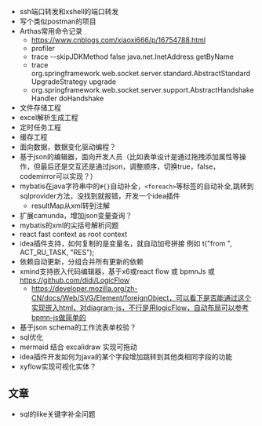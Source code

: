 * ssh端口转发和xshell的端口转发
* 写个类似postman的项目
* Arthas常用命令记录
    * https://www.cnblogs.com/xiaoxi666/p/16754788.html
    * profiler
    * trace  --skipJDKMethod false  java.net.InetAddress getByName
    * trace org.springframework.web.socket.server.standard.AbstractStandardUpgradeStrategy upgrade
    * org.springframework.web.socket.server.support.AbstractHandshakeHandler doHandshake
* 文件存储工程
* excel解析生成工程
* 定时任务工程
* 缓存工程
* 面向数据，数据变化驱动编程？
* 基于json的编辑器，面向开发人员（比如表单设计是通过拖拽添加属性等操作，但最后还是交互还是通过json，调整顺序，切换true，false，codemirror可以实现？）
* mybatis在java字符串中的`#{}`自动补全，`<foreach>`等标签的自动补全,跳转到sqlprovider方法，没找到就报错，开发一个idea插件
    * resultMap从xml转到注解
* 扩展camunda，增加json变量查询？
* mybatis的xml的尖括号解析问题
* react fast context as root context
* idea插件支持，如何复制的是变量名，就自动加号拼接 例如 t("from ", ACT_RU_TASK, "RES");
* 依赖自动更新，分组合并所有更新的依赖
* xmind支持嵌入代码编辑器，基于x6或react flow 或 bpmnJs 或 https://github.com/didi/LogicFlow
   * https://developer.mozilla.org/zh-CN/docs/Web/SVG/Element/foreignObject，可以看下是否能通过这个实现嵌入html，对diagram-js，不行是用logicFlow，自动布局可以参考bpmn-js做简单的
* 基于json schema的工作流表单校验？
* sql优化
* mermaid 结合 excalidraw 实现可拖动
* idea插件开发如何为java的某个字段增加跳转到其他类相同字段的功能
* xyflow实现可视化实体？

## 文章

* sql的like关键字补全问题

